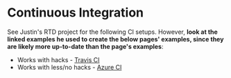 # Continuous Integration

See Justin's RTD project for the following CI setups. However, **look at the linked examples he used to create the below pages' examples, since they are likely more up-to-date than the page's examples**:
- Works with hacks - [Travis CI](https://purescript-resources.readthedocs.io/en/latest/travis.html)
- Works with less/no hacks - [Azure CI](https://purescript-resources.readthedocs.io/en/latest/azure-pipelines.html)
